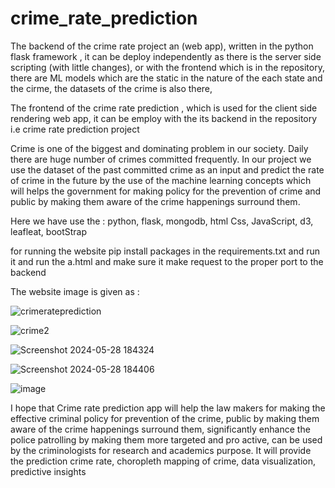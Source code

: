 # crime_rate_prediction

The backend of the crime rate project an (web app), written in the python flask framework ,
it can be deploy independently as there is the server side scripting (with little changes),
or with the frontend which is in the repository,
there are ML models which are the static in the nature of the each state and the cirme,
the datasets of the crime is also there,  

The frontend of the crime rate prediction ,
which is used for the client side rendering web app,
it can be employ with the its backend in the repository 
i.e  crime rate prediction project

Crime is one of the biggest and dominating problem in our
society. Daily there are huge number of crimes committed
frequently. In our project we use the dataset of the past
committed crime as an input and predict the rate of crime in
the future by the use of the machine learning concepts which
will helps the government for making policy for the
prevention of crime and public by making them aware of the
crime happenings surround them.

Here we have use the :
python,
flask,
mongodb,
html 
Css,
JavaScript,
d3,
leafleat,
bootStrap

for running the website 
pip install packages in the requirements.txt and run it
and run the a.html and make sure it make request to the proper port to the backend


The website image is given as :

![crimerateprediction](https://github.com/sujal-jain-347/crime_rate_frontend/assets/136954858/53c992ca-b8a6-4e62-bb35-7950678274bf)


![crime2](https://github.com/sujal-jain-347/crime_rate_frontend/assets/136954858/83156440-3cc8-42a7-af99-ecfd46d2e7bf)


![Screenshot 2024-05-28 184324](https://github.com/sujal-jain-347/crime_rate_frontend/assets/136954858/49e4854e-264a-414f-8c2a-2c2f04363a94)


![Screenshot 2024-05-28 184406](https://github.com/sujal-jain-347/crime_rate_frontend/assets/136954858/449a04a7-4c4d-4ae0-a03b-523ef4d20a05)


![image](https://github.com/sujal-jain-347/crime_rate_frontend/assets/136954858/a38f8040-c13f-415b-bfa5-6eb1cda4ed7c)

I hope that Crime rate prediction app will help the law
makers for making the effective criminal policy for
prevention of the crime, public by making them
aware of the crime happenings surround them,
significantly enhance the police patrolling by
making them more targeted and pro active,
can be used by the criminologists for research
and academics purpose. It will provide the
prediction crime rate, choropleth mapping of
crime, data visualization, predictive insights



